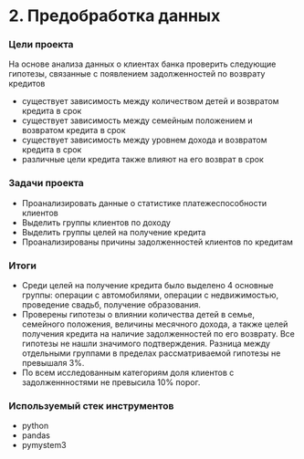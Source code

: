 # 2. Предобработка данных

### Цели проекта

На основе анализа данных о клиентах банка проверить следующие гипотезы, связанные с появлением задолженностей по возврату кредитов

- существует зависимость между количеством детей и возвратом кредита в срок
- существует зависимость между семейным положением и возвратом кредита в срок
- существует зависимость между уровнем дохода и возвратом кредита в срок
- различные цели кредита также влияют на его возврат в срок

### Задачи проекта

- Проанализировать данные о статистике платежеспособности клиентов
- Выделить группы клиентов по доходу
- Выделить группы целей на получение кредита
- Проанализированы причины задолженностей клиентов по кредитам

### Итоги

- Среди целей на получение кредита было выделено 4 основные группы: операции с автомобилями, операции с недвижимостью, проведение свадьб, получение образования.  
- Проверены гипотезы о влиянии количества детей в семье, семейного положения, величины месячного дохода, а также целей получения кредита на наличие задолженностей по его возврату. Все гипотезы не нашли значимого подтверждения. Разница между отдельными группами в пределах рассматриваемой гипотезы не превышаля 3%.  
- По всем исследованным категориям доля клиентов с задолженнностями не превысила 10% порог.

### Используемый стек инструментов

- python
- pandas
- pymystem3